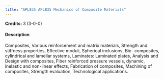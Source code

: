 ```yaml
---
title: "APL835 APL835 Mechanics of Composite Materials"
---
```

**Credits:** 3 (3-0-0)

#### Description
Composites, Various reinforcement and matrix materials, Strength and stiffness properties, Effective moduli, Spherical inclusions, Bio- composites, cylindrical and lamellar systems, Laminates: Laminated plates, Analysis and Design with composites, Fiber reinforced pressure vessels, dynamic, inelastic and non-linear effects, Fabrication of composites, Machining of composites, Strength evaluation, Technological applications.